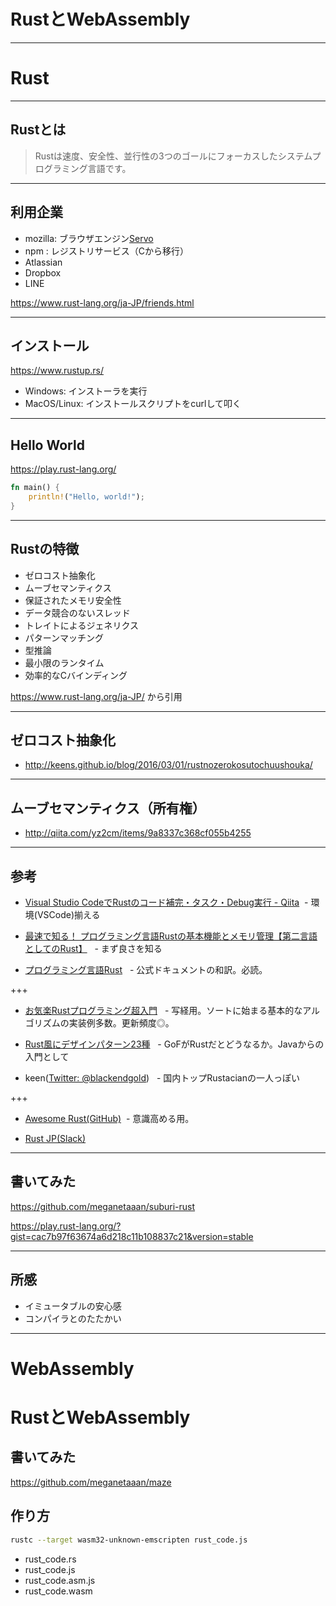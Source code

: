 RustとWebAssembly
===

---

# Rust

---

## Rustとは

> Rustは速度、安全性、並行性の3つのゴールにフォーカスしたシステムプログラミング言語です。 

---

## 利用企業

* mozilla: ブラウザエンジン[Servo](https://servo.org/)
* npm : レジストリサービス（Cから移行）
* Atlassian
* Dropbox
* LINE

https://www.rust-lang.org/ja-JP/friends.html

---

## インストール

https://www.rustup.rs/

- Windows: インストーラを実行
- MacOS/Linux: インストールスクリプトをcurlして叩く

---

## Hello World

https://play.rust-lang.org/

```Rust
fn main() {
    println!("Hello, world!");
}
```

---

## Rustの特徴

- ゼロコスト抽象化
- ムーブセマンティクス
- 保証されたメモリ安全性
- データ競合のないスレッド
- トレイトによるジェネリクス
- パターンマッチング
- 型推論
- 最小限のランタイム
- 効率的なCバインディング

https://www.rust-lang.org/ja-JP/ から引用

---

## ゼロコスト抽象化

- http://keens.github.io/blog/2016/03/01/rustnozerokosutochuushouka/

---

## ムーブセマンティクス（所有権）

- http://qiita.com/yz2cm/items/9a8337c368cf055b4255

---

## 参考

- [Visual Studio CodeでRustのコード補完・タスク・Debug実行 - Qiita](http://qiita.com/kat_out/items/cf89a8dffb4e0629948a)
   - 環境(VSCode)揃える

- [最速で知る！ プログラミング言語Rustの基本機能とメモリ管理【第二言語としてのRust】](https://employment.en-japan.com/engineerhub/entry/2017/07/10/110000)
    - まず良さを知る

- [プログラミング言語Rust](https://rust-lang-ja.github.io/the-rust-programming-language-ja/1.6/book/)
    - 公式ドキュメントの和訳。必読。

+++

- [お気楽Rustプログラミング超入門](http://www.geocities.co.jp/SiliconValley-Oakland/1680/linux/rust.html)
    - 写経用。ソートに始まる基本的なアルゴリズムの実装例多数。更新頻度◎。

- [Rust風にデザインパターン23種](http://keens.github.io/blog/2017/05/06/rustkazenidezainpata_n23tane/)
    - GoFがRustだとどうなるか。Javaからの入門として

- keen([Twitter: @blackendgold](https://twitter.com/blackenedgold))
    - 国内トップRustacianの一人っぽい

+++

- [Awesome Rust(GitHub)](https://github.com/rust-unofficial/awesome-rust)
    - 意識高める用。
    
- [Rust JP(Slack)](https://rust-jp.herokuapp.com/)

---

## 書いてみた

https://github.com/meganetaaan/suburi-rust

https://play.rust-lang.org/?gist=cac7b97f63674a6d218c11b108837c21&version=stable

---

## 所感

* イミュータブルの安心感
* コンパイラとのたたかい

---

# WebAssembly

# RustとWebAssembly

## 書いてみた

https://github.com/meganetaaan/maze

## 作り方

```sh
rustc --target wasm32-unknown-emscripten rust_code.js
```

* rust_code.rs
* rust_code.js
* rust_code.asm.js
* rust_code.wasm
